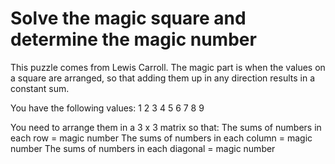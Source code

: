# Solve the magic square and determine the magic number

This puzzle comes from Lewis Carroll.
The magic part is when the values on a square are arranged,
so that adding them up in any direction results in a constant sum.
 
You have the following values:
1
2
3
4
5
6
7
8
9
 
You need to arrange them in a 3 x 3 matrix so that:
The sums of numbers in each row = magic number
The sums of numbers in each column = magic number
The sums of numbers in each diagonal = magic number